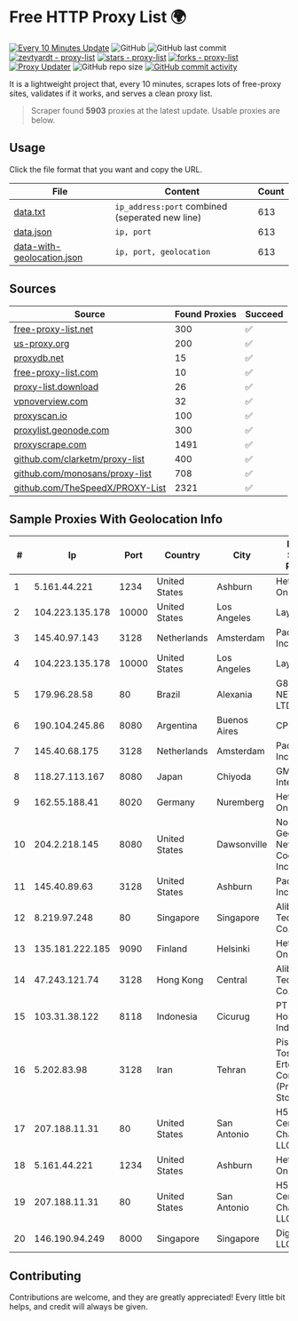 
# Free HTTP Proxy List 🌍

[![Every 10 Minutes Update](https://github.com/mertguvencli/http-proxy-list/actions/workflows/main.yml/badge.svg?branch=main)](https://github.com/mertguvencli/http-proxy-list/actions/workflows/main.yml)
![GitHub](https://img.shields.io/github/license/mertguvencli/http-proxy-list)
![GitHub last commit](https://img.shields.io/github/last-commit/mertguvencli/http-proxy-list)
[![zevtyardt - proxy-list](https://img.shields.io/static/v1?label=zevtyardt&message=proxy-list&color=blue&logo=github)](https://github.com/zevtyardt/proxy-list "Go to GitHub repo")
[![stars - proxy-list](https://img.shields.io/github/stars/zevtyardt/proxy-list?style=social)](https://github.com/zevtyardt/proxy-list)
[![forks - proxy-list](https://img.shields.io/github/forks/zevtyardt/proxy-list?style=social)](https://github.com/zevtyardt/proxy-list)
[![Proxy Updater](https://github.com/zevtyardt/proxy-list/workflows/Proxy%20Updater/badge.svg)](https://github.com/zevtyardt/proxy-list/actions?query=workflow:"Proxy+Updater")
![GitHub repo size](https://img.shields.io/github/repo-size/zevtyardt/proxy-list)
[![GitHub commit activity](https://img.shields.io/github/commit-activity/m/zevtyardt/proxy-list?logo=commits)](https://github.com/zevtyardt/proxy-list/commits/main)

It is a lightweight project that, every 10 minutes, scrapes lots of free-proxy sites, validates if it works, and serves a clean proxy list.

> Scraper found **5903** proxies at the latest update. Usable proxies are below.

## Usage

Click the file format that you want and copy the URL.

|File|Content|Count|
|----|-------|-----|
|[data.txt](https://raw.githubusercontent.com/mertguvencli/http-proxy-list/main/proxy-list/data.txt)|`ip_address:port` combined (seperated new line)|613|
|[data.json](https://raw.githubusercontent.com/mertguvencli/http-proxy-list/main/proxy-list/data.json)|`ip, port`|613|
|[data-with-geolocation.json](https://raw.githubusercontent.com/mertguvencli/http-proxy-list/main/proxy-list/data-with-geolocation.json)|`ip, port, geolocation`|613|

## Sources

|Source|Found Proxies|Succeed|
|------|-------------|-------|
|[free-proxy-list.net](https://free-proxy-list.net)|300|✅|
|[us-proxy.org](https://www.us-proxy.org)|200|✅|
|[proxydb.net](http://proxydb.net)|15|✅|
|[free-proxy-list.com](https://free-proxy-list.com/?page=&port=&type%5B%5D=http&type%5B%5D=https&up_time=0&search=Search)|10|✅|
|[proxy-list.download](https://www.proxy-list.download/HTTP)|26|✅|
|[vpnoverview.com](https://vpnoverview.com/privacy/anonymous-browsing/free-proxy-servers)|32|✅|
|[proxyscan.io](https://www.proxyscan.io)|100|✅|
|[proxylist.geonode.com](https://proxylist.geonode.com/api/proxy-list?limit=300&page=1&sort_by=lastChecked&sort_type=desc&protocols=http,https)|300|✅|
|[proxyscrape.com](https://api.proxyscrape.com/v2/?request=displayproxies&protocol=http&timeout=10000&country=all&ssl=all&anonymity=all)|1491|✅|
|[github.com/clarketm/proxy-list](https://raw.githubusercontent.com/clarketm/proxy-list/master/proxy-list-raw.txt)|400|✅|
|[github.com/monosans/proxy-list](https://raw.githubusercontent.com/monosans/proxy-list/main/proxies/http.txt)|708|✅|
|[github.com/TheSpeedX/PROXY-List](https://raw.githubusercontent.com/TheSpeedX/PROXY-List/master/http.txt)|2321|✅|


## Sample Proxies With Geolocation Info

|#|Ip|Port|Country|City|Internet Service Provider|
|-|--|----|-------|----|-------------------------|
|1|5.161.44.221|1234|United States|Ashburn|Hetzner Online GmbH|
|2|104.223.135.178|10000|United States|Los Angeles|LayerHost|
|3|145.40.97.143|3128|Netherlands|Amsterdam|Packet Host, Inc.|
|4|104.223.135.178|10000|United States|Los Angeles|LayerHost|
|5|179.96.28.58|80|Brazil|Alexania|G8 NETWORKS LTDA|
|6|190.104.245.86|8080|Argentina|Buenos Aires|CPS|
|7|145.40.68.175|3128|Netherlands|Amsterdam|Packet Host, Inc.|
|8|118.27.113.167|8080|Japan|Chiyoda|GMO Internet, Inc.|
|9|162.55.188.41|8020|Germany|Nuremberg|Hetzner Online GmbH|
|10|204.2.218.145|8080|United States|Dawsonville|North Georgia Network Cooperative, Inc.|
|11|145.40.89.63|3128|United States|Ashburn|Packet Host, Inc.|
|12|8.219.97.248|80|Singapore|Singapore|Alibaba (US) Technology Co., Ltd.|
|13|135.181.222.185|9090|Finland|Helsinki|Hetzner Online GmbH|
|14|47.243.121.74|3128|Hong Kong|Central|Alibaba (US) Technology Co., Ltd.|
|15|103.31.38.122|8118|Indonesia|Cicurug|PT Cloud Hosting Indonesia|
|16|5.202.83.98|3128|Iran|Tehran|Pishgaman Toseeh Ertebatat Company (Private Joint Stock)|
|17|207.188.11.31|80|United States|San Antonio|H5 Data Centers - Chandler LLC|
|18|5.161.44.221|1234|United States|Ashburn|Hetzner Online GmbH|
|19|207.188.11.31|80|United States|San Antonio|H5 Data Centers - Chandler LLC|
|20|146.190.94.249|8000|Singapore|Singapore|DigitalOcean, LLC|



## Contributing

Contributions are welcome, and they are greatly appreciated! Every
little bit helps, and credit will always be given.

